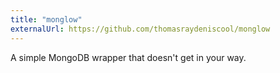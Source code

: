 ```yaml
---
title: "monglow"
externalUrl: https://github.com/thomasraydeniscool/monglow
---
```


A simple MongoDB wrapper that doesn't get in your way.
